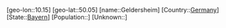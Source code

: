 ﻿---
location: [50.05,10.15]
type: City
tags:
- geo/City


SpocWebEntityId: 30400
isDeleted: false
confidential: public

---
[geo-lon::10.15]
[geo-lat::50.05]
[name::Geldersheim]
[Country::[Germany](geo/Continent/Europe/Germany.md)]
[State::[Bayern](geo/Continent/Europe/Germany/Bayern.md)]
[Population::]
[Unknown::]

